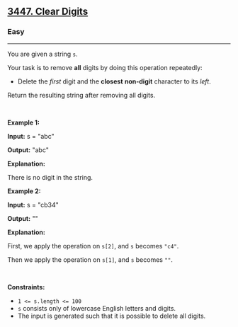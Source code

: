 <h2><a href="https://leetcode.com/problems/clear-digits/description/">3447. Clear Digits</a></h2><h3>Easy</h3><hr><p>You are given a string <code>s</code>.</p>

<p>Your task is to remove <strong>all</strong> digits by doing this operation repeatedly:</p>

<ul>
	<li>Delete the <em>first</em> digit and the <strong>closest</strong> <b>non-digit</b> character to its <em>left</em>.</li>
</ul>

<p>Return the resulting string after removing all digits.</p>

<p>&nbsp;</p>
<p><strong class="example">Example 1:</strong></p>

<div class="example-block">
<p><strong>Input:</strong> <span class="example-io">s = &quot;abc&quot;</span></p>

<p><strong>Output:</strong> <span class="example-io">&quot;abc&quot;</span></p>

<p><strong>Explanation:</strong></p>

<p>There is no digit in the string.<!-- notionvc: ff07e34f-b1d6-41fb-9f83-5d0ba3c1ecde --></p>
</div>

<p><strong class="example">Example 2:</strong></p>

<div class="example-block">
<p><strong>Input:</strong> <span class="example-io">s = &quot;cb34&quot;</span></p>

<p><strong>Output:</strong> <span class="example-io">&quot;&quot;</span></p>

<p><strong>Explanation:</strong></p>

<p>First, we apply the operation on <code>s[2]</code>, and <code>s</code> becomes <code>&quot;c4&quot;</code>.</p>

<p>Then we apply the operation on <code>s[1]</code>, and <code>s</code> becomes <code>&quot;&quot;</code>.</p>
</div>

<p>&nbsp;</p>
<p><strong>Constraints:</strong></p>

<ul>
	<li><code>1 &lt;= s.length &lt;= 100</code></li>
	<li><code>s</code> consists only of lowercase English letters and digits.</li>
	<li>The input is generated such that it is possible to delete all digits.</li>
</ul>
